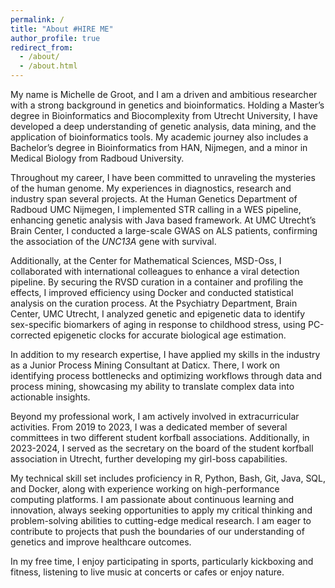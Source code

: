 ```yaml
---
permalink: /
title: "About #HIRE ME"
author_profile: true
redirect_from: 
  - /about/
  - /about.html
---
```


My name is Michelle de Groot, and I am a driven and ambitious researcher with a strong background in genetics and bioinformatics. Holding a Master’s degree in Bioinformatics and Biocomplexity from Utrecht University, I have developed a deep understanding of genetic analysis, data mining, and the application of bioinformatics tools. My academic journey also includes a Bachelor’s degree in Bioinformatics from HAN, Nijmegen, and a minor in Medical Biology from Radboud University.

Throughout my career, I have been committed to unraveling the mysteries of the human genome. My experiences in diagnostics, research and industry span several projects. At the Human Genetics Department of Radboud UMC Nijmegen, I implemented STR calling in a WES pipeline, enhancing genetic analysis with Java based framework. At UMC Utrecht’s Brain Center, I conducted a large-scale GWAS on ALS patients, confirming the association of the _UNC13A_ gene with survival.

Additionally, at the Center for Mathematical Sciences, MSD-Oss, I collaborated with international colleagues to enhance a viral detection pipeline. By securing the RVSD curation in a container and profiling the effects, I improved efficiency using Docker and conducted statistical analysis on the curation process. At the Psychiatry Department, Brain Center, UMC Utrecht, I analyzed genetic and epigenetic data to identify sex-specific biomarkers of aging in response to childhood stress, using PC-corrected epigenetic clocks for accurate biological age estimation.

In addition to my research expertise, I have applied my skills in the industry as a Junior Process Mining Consultant at Daticx. There, I work on identifying process bottlenecks and optimizing workflows through data and process mining, showcasing my ability to translate complex data into actionable insights.

Beyond my professional work, I am actively involved in extracurricular activities. From 2019 to 2023, I was a dedicated member of several committees in two different student korfball associations. Additionally, in 2023-2024, I served as the secretary on the board of the student korfball association in Utrecht, further developing my girl-boss capabilities.

My technical skill set includes proficiency in R, Python, Bash, Git, Java, SQL, and Docker, along with experience working on high-performance computing platforms. I am passionate about continuous learning and innovation, always seeking opportunities to apply my critical thinking and problem-solving abilities to cutting-edge medical research. I am eager to contribute to projects that push the boundaries of our understanding of genetics and improve healthcare outcomes.

In my free time, I enjoy participating in sports, particularly kickboxing and fitness, listening to live music at concerts or cafes or enjoy nature. 
